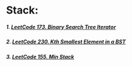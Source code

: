 # Stack:
##### 1. [LeetCode 173. Binary Search Tree Iterator](https://github.com/RaychHuang/Algorithm/blob/master/src/leetcode/p151to200/LeetCode173BinarySearchTreeIterator.java)
##### 2. [LeetCode 230. Kth Smallest Element in a BST](https://github.com/RaychHuang/Algorithm/blob/master/src/leetcode/p201to250/LeetCode230KthSmallestElementInBST.java)
##### 3. [LeetCode 155. Min Stack](https://github.com/RaychHuang/Algorithm/blob/master/src/leetcode/p151to200/LeetCode155MinStack.java)
